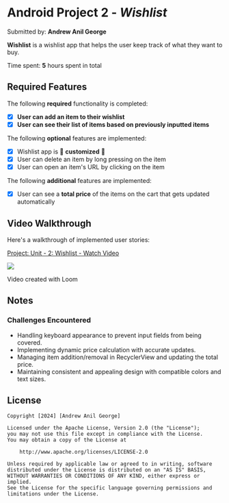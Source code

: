 # Android Project 2 - *Wishlist*

Submitted by: **Andrew Anil George**

**Wishlist** is a wishlist app that helps the user keep track of what they want to buy.

Time spent: **5** hours spent in total

## Required Features

The following **required** functionality is completed:

- [X] **User can add an item to their wishlist**
- [X] **User can see their list of items based on previously inputted items**

The following **optional** features are implemented:

- [X] Wishlist app is 🎨 **customized** 🎨
- [X] User can delete an item by long pressing on the item
- [X] User can open an item's URL by clicking on the item

The following **additional** features are implemented:

* [X] User can see a **total price** of the items on the cart that gets updated automatically

## Video Walkthrough

Here's a walkthrough of implemented user stories:

<div>
    <a href="https://www.loom.com/share/0335a160abd448fe86d3542f537473e8">
      <p>Project: Unit - 2: Wishlist - Watch Video</p>
    </a>
    <a href="https://www.loom.com/share/0335a160abd448fe86d3542f537473e8">
      <img style="max-width:300px;" src="https://cdn.loom.com/sessions/thumbnails/0335a160abd448fe86d3542f537473e8-6b4c47fbd27db424-full-play.gif">
    </a>
  </div>

<!-- Replace this with whatever GIF tool you used! -->
Video created with Loom
<!-- Recommended tools:
[Kap](https://getkap.co/) for macOS
[ScreenToGif](https://www.screentogif.com/) for Windows
[peek](https://github.com/phw/peek) for Linux. -->

## Notes

### Challenges Encountered
- Handling keyboard appearance to prevent input fields from being covered.
- Implementing dynamic price calculation with accurate updates.
- Managing item addition/removal in RecyclerView and updating the total price.
- Maintaining consistent and appealing design with compatible colors and text sizes.

## License

    Copyright [2024] [Andrew Anil George]

    Licensed under the Apache License, Version 2.0 (the "License");
    you may not use this file except in compliance with the License.
    You may obtain a copy of the License at

        http://www.apache.org/licenses/LICENSE-2.0

    Unless required by applicable law or agreed to in writing, software
    distributed under the License is distributed on an "AS IS" BASIS,
    WITHOUT WARRANTIES OR CONDITIONS OF ANY KIND, either express or implied.
    See the License for the specific language governing permissions and
    limitations under the License.